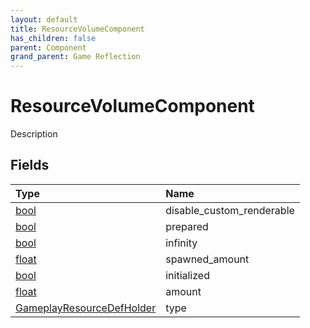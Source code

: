 ```yaml
---
layout: default
title: ResourceVolumeComponent
has_children: false
parent: Component
grand_parent: Game Reflection
---
```

# ResourceVolumeComponent
Description 

## Fields
| Type | Name |
|:-------------|:--------------|
| [bool](/game-reflection/components/bool.md) | disable_custom_renderable |
| [bool](/game-reflection/components/bool.md) | prepared |
| [bool](/game-reflection/components/bool.md) | infinity |
| [float](/game-reflection/components/float.md) | spawned_amount |
| [bool](/game-reflection/components/bool.md) | initialized |
| [float](/game-reflection/components/float.md) | amount |
| [GameplayResourceDefHolder](/game-reflection/components/gameplay_resource_def_holder.md) | type |
